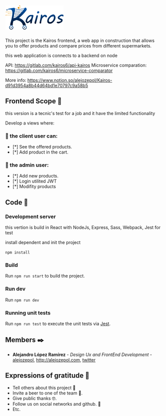 # [![Logo](./src/assets/images/brand/LogoBlue.png)](https://kairosreact.herokuapp.com/)

This project is the Kairos frontend, a web app in construction that allows you to offer products and compare prices from different supermarkets.

this web application is connects to a backend on node

API: https://gitlab.com/kairos6/api-kairos
Microservice comparation: https://gitlab.com/kairos6/microservice-comparator

More info: https://www.notion.so/alejozepol/Kairos-d91d3954a8b44d64bd1e70797c9a58b5

## Frontend Scope 🚀

this version is a tecnic's test for a job and it have the limited functionality

Develop a views where:

### 🛒 the client user can:
- [*] See the offered products.
- [*] Add product in the cart.


### 🔑 the admin user:

- [*] Add new products.
- [*] Login utilited JWT
- [*] Modifity products

## Code 🔧

### Development server

this vertion is build in React with NodeJs, Express, Sass, Webpack, Jest for test

install dependent and init the project

`npm install`

### Build

Run `npm run start` to build the project.

### Run dev

Run `npm run dev`

### Running unit tests

Run `npm run test` to execute the unit tests via [Jest](https://jestjs.io/).


## Members ✒️

* **Alejandro López Ramírez** - *Design Ux and FrontEnd Development* - [alejozepol](https://github.com/alejozepol),  http://alejozepol.com, [twitter](https://twitter.com/alejozepol)



## Expressions of gratitude 🎁

* Tell others about this project 📢
* Invite a beer to one of the team 🍺.
* Give public thanks 🤓.
* Follow us on social networks and github. 📌
* Etc.
